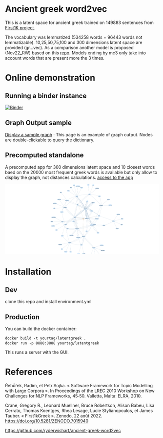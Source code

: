 # Ancient greek word2vec

This is a latent space for ancient greek trained on 149883 sentences from [First1K project]( https://chs.harvard.edu/the-free-first-thousand-years-of-greek-qa-with-leonard-muellner/).

The vocabulary was lemmatized (534258 words + 96443 words not lemmatizable). 10,25,50,75,100 and 300 dimensions latent space are provided (gr...vec). As a comparison another model is proposed (Nov22_RW) based on this [repo](https://github.com/ryderwishart/ancient-greek-word2vec).
Models ending by mc3 only take into account words that are present more the 3 times. 

# Online demonstration

## Running a binder instance

[![Binder](https://mybinder.org/badge_logo.svg)](https://mybinder.org/v2/gh/l0d0v1c/Ancient-greek-word2vec/HEAD?urlpath=voila%2Frender%2Findex.ipynb)

## Graph Output sample
[Display a sample graph](https://l0d0v1c.github.io/Ancient-greek-word2vec/ponos.html) : This page is an example of graph output. Nodes are double-clickable to query the dictionary.

## Precomputed standalone
A precomputed app for 300 dimensions latent space and 10 closest words baed on the 20000 most frequent greek words is available but only allow to display the graph, not distances calculations.
[access to the app](https://l0d0v1c.github.io/Ancient-greek-word2vec/graph.html) 

![aner](docs/aner.png)

# Installation

## Dev
clone this repo and install environment.yml

## Production

You can build the docker container:

```
docker build -t yourtag/latentgreek .
docker run -p 8888:8888 yourtag/latentgreek
```

This runs a server with the GUI.

# References

Řehůřek, Radim, et Petr Sojka. « Software Framework for Topic Modelling with Large Corpora ». In Proceedings of the LREC 2010 Workshop on New Challenges for NLP Frameworks, 45‑50. Valletta, Malta: ELRA, 2010.

Crane, Gregory R., Leonard Muellner, Bruce Robertson, Alison Babeu, Lisa Cerrato, Thomas Koentges, Rhea Lesage, Lucie Stylianopoulos, et James Tauber. « First1kGreek ». Zenodo, 22 août 2022. https://doi.org/10.5281/ZENODO.7015940


https://github.com/ryderwishart/ancient-greek-word2vec


